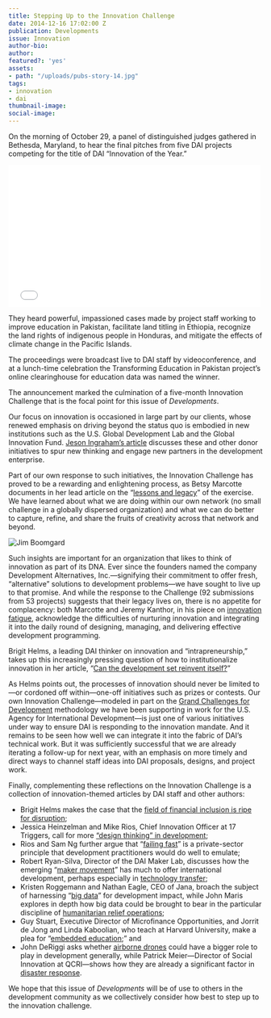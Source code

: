 ```yaml
---
title: Stepping Up to the Innovation Challenge
date: 2014-12-16 17:02:00 Z
publication: Developments
issue: Innovation
author-bio: 
author: 
featured?: 'yes'
assets:
- path: "/uploads/pubs-story-14.jpg"
tags:
- innovation
- dai
thumbnail-image:
social-image:
---
```


On the morning of October 29, a panel of distinguished judges gathered in Bethesda, Maryland, to hear the final pitches from five DAI projects competing for the title of DAI “Innovation of the Year.”

<iframe src="//player.vimeo.com/video/114710046" width="500" height="281" frameborder="0" webkitallowfullscreen mozallowfullscreen allowfullscreen></iframe>

They heard powerful, impassioned cases made by project staff working to improve education in Pakistan, facilitate land titling in Ethiopia, recognize the land rights of indigenous people in Honduras, and mitigate the effects of climate change in the Pacific Islands.

The proceedings were broadcast live to DAI staff by videoconference, and at a lunch-time celebration the Transforming Education in Pakistan project’s online clearinghouse for education data was named the winner.

The announcement marked the culmination of a five-month Innovation Challenge that is the focal point for this issue of *Developments*.


Our focus on innovation is occasioned in large part by our clients, whose renewed emphasis on driving beyond the status quo is embodied in new institutions such as the U.S. Global Development Lab and the Global Innovation Fund. [Jeson Ingraham’s article](/articles/innovations-missing-link/) discusses these and other donor initiatives to spur new thinking and engage new partners in the development enterprise.

Part of our own response to such initiatives, the Innovation Challenge has proved to be a rewarding and enlightening process, as Betsy Marcotte documents in her lead article on the “[lessons and legacy](/articles/dais-2014-innovation-challenge-lessons-and-legacy)” of the exercise. We have learned about what we are doing within our own network (no small challenge in a globally dispersed organization) and what we can do better to capture, refine, and share the fruits of creativity across that network and beyond.

![Jim Boomgard](/uploads/pubs-story-14.jpg) 

Such insights are important for an organization that likes to think of innovation as part of its DNA. Ever since the founders named the company Development Alternatives, Inc.—signifying their commitment to offer fresh, “alternative” solutions to development problems—we have sought to live up to that promise. And while the response to the Challenge (92 submissions from 53 projects) suggests that their legacy lives on, there is no appetite for complacency: both Marcotte and Jeremy Kanthor, in his piece on [innovation fatigue](/articles/is-everyone-really-innovating), acknowledge the difficulties of nurturing innovation and integrating it into the daily round of designing, managing, and delivering effective development programming.

Brigit Helms, a leading DAI thinker on innovation and “intrapreneurship,” takes up this increasingly pressing question of how to institutionalize innovation in her article, “[Can the development set reinvent itself?](/articles/can-the-development-set-reinvent-itself)” 

As Helms points out, the processes of innovation should never be limited to—or cordoned off within—one-off initiatives such as prizes or contests. Our own Innovation Challenge—modeled in part on the [Grand Challenges for Development](http://dai.com/our-work/projects/worldwide—grand-challenges-development-implementation-services) methodology we have been supporting in work for the U.S. Agency for International Development—is just one of various initiatives under way to ensure DAI is responding to the innovation mandate. And it remains to be seen how well we can integrate it into the fabric of DAI’s technical work. But it was sufficiently successful that we are already iterating a follow-up for next year, with an emphasis on more timely and direct ways to channel staff ideas into DAI proposals, designs, and project work.

Finally, complementing these reflections on the Innovation Challenge is a collection of innovation-themed articles by DAI staff and other authors:

* Brigit Helms makes the case that the [field of financial inclusion is ripe for disruption](/articles/we-need-disruption-in-financial-inclusion);
* Jessica Heinzelman and Mike Rios, Chief Innovation Officer at 17 Triggers, call for more [“design thinking” in development](/articles/design-thinking-and-development);
* Rios and Sam Ng further argue that “[failing fast](/articles/failing-fast)” is a private-sector principle that development practitioners would do well to emulate;
* Robert Ryan-Silva, Director of the DAI Maker Lab, discusses how the emerging “[maker movement](/articles/diy-development)” has much to offer international development, perhaps especially in [technology transfer](/articles/made-in-africa);
* Kristen Roggemann and Nathan Eagle, CEO of Jana, broach the subject of harnessing “[big data](/articles/big-data-for-impact)” for development impact, while John Maris explores in depth how big data could be brought to bear in the particular discipline of [humanitarian relief operations](/articles/disruption-for-good);
* Guy Stuart, Executive Director of Microfinance Opportunities, and Jorrit de Jong and Linda Kaboolian, who teach at Harvard University, make a plea for “[embedded education](/articles/an-innovation-in-governance);” and
* John DeRiggi asks whether [airborne drones](/articles/drones-for-development) could have a bigger role to play in development generally, while Patrick Meier—Director of Social Innovation at QCRI—shows how they are already a significant factor in [disaster response](/articles/humanitarians-in-the-sky).

We hope that this issue of *Developments* will be of use to others in the development community as we collectively consider how best to step up to the innovation challenge.
